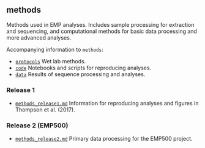 ## methods

Methods used in EMP analyses. Includes sample processing for extraction and sequencing, and computational methods for basic data processing and more advanced analyses. 

Accompanying information to `methods`:

* [`protocols`](../protocols) Wet lab methods.
* [`code`](../code) Notebooks and scripts for reproducing analyses.
* [`data`](../data) Results of sequence processing and analyses.

### Release 1

* [`methods_release1.md`](methods_release1.md) Information for reproducing analyses and figures in Thompson et al. (2017).

### Release 2 (EMP500)

* [`methods_release2.md`](methods_release2.md) Primary data processing for the EMP500 project.
